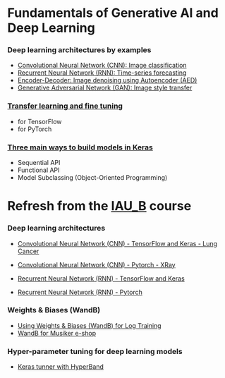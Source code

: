 # Fundamentals of Generative AI and Deep Learning

### Deep learning architectures by examples
- [Convolutional Neural Network (CNN): Image classification](https://github.com/FIIT-IAU/IAU-course/tree/main/exercises/week-10)
- [Recurrent Neural Network (RNN): Time-series forecasting](https://github.com/FIIT-IAU/IAU-course/tree/main/exercises/week-11)
- [Encoder-Decoder: Image denoising using Autoencoder (AED)](ISA_AED_image-denoising.ipynb)
- [Generative Adversarial Network (GAN): Image style transfer](https://github.com/FIIT-ISA/CycleGAN)

### [Transfer learning and fine tuning](https://github.com/FIIT-ISA/2023-2024/tree/main/exercises/week-05/transfer%20learning%20and%20fine%20tuning)
- for TensorFlow
- for PyTorch

### [Three main ways to build models in Keras](https://github.com/FIIT-ISA/2023-2024/blob/main/exercises/week-05/ISA_Sequential-Functional-OOP.ipynb)
- Sequential API
- Functional API
- Model Subclassing (Object-Oriented Programming)


# Refresh from the [IAU_B](https://github.com/FIIT-IAU/IAU-course) course

### Deep learning architectures 
- [Convolutional Neural Network (CNN) - TensorFlow and Keras - Lung Cancer](https://github.com/FIIT-IAU/IAU-course/blob/main/exercises/week-10/IAU_01_CNN-tf-keras_Lung-cancer.ipynb)
- [Convolutional Neural Network (CNN) - Pytorch - XRay](https://github.com/FIIT-IAU/IAU-course/blob/main/exercises/week-10/IAU_02_CNN_pytorch_XRay-classification.ipynb)

- [Recurrent Neural Network (RNN) - TensorFlow and Keras](https://github.com/FIIT-IAU/IAU-course/blob/main/exercises/week-11/IAU_01_RNN-tf-keras.ipynb)
- [Recurrent Neural Network (RNN) - Pytorch](https://github.com/FIIT-IAU/IAU-course/blob/main/exercises/week-11/IAU_02_RNN_pytorch.ipynb)

### Weights & Biases (WandB)
- [Using Weights & Biases (WandB) for Log Training](https://github.com/FIIT-IAU/IAU-course/blob/main/exercises/week-11/IAU_wandb_README.md)
- [WandB for Musiker e-shop](https://github.com/FIIT-IAU/IAU-course/blob/main/exercises/week-11/IAU_03_LSTM-sale-trend-prediction-wandb.ipynb)
  
### Hyper-parameter tuning for deep learning models
- [Keras tunner with HyperBand](https://github.com/FIIT-IAU/IAU-course/blob/main/exercises/week-12)
  
